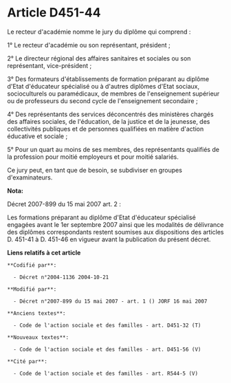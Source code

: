 # Article D451-44

Le recteur d'académie nomme le jury du diplôme qui comprend :

1° Le recteur d'académie ou son représentant, président ;

2° Le directeur régional des affaires sanitaires et sociales ou son représentant, vice-président ;

3° Des formateurs d'établissements de formation préparant au diplôme d'Etat d'éducateur spécialisé ou à d'autres diplômes
d'Etat sociaux, socioculturels ou paramédicaux, de membres de l'enseignement supérieur ou de professeurs du second cycle de
l'enseignement secondaire ;

4° Des représentants des services déconcentrés des ministères chargés des affaires sociales, de l'éducation, de la justice et
de la jeunesse, des collectivités publiques et de personnes qualifiées en matière d'action éducative et sociale ;

5° Pour un quart au moins de ses membres, des représentants qualifiés de la profession pour moitié employeurs et pour moitié
salariés.

Ce jury peut, en tant que de besoin, se subdiviser en groupes d'examinateurs.

**Nota:**

Décret 2007-899 du 15 mai 2007 art. 2 : 

Les formations préparant au diplôme d'Etat d'éducateur spécialisé engagées avant le 1er septembre 2007 ainsi que les
modalités de délivrance des diplômes correspondants restent soumises aux dispositions des articles D. 451-41 à D. 451-46 en
vigueur avant la publication du présent décret.

**Liens relatifs à cet article**

	**Codifié par**:

	  - Décret n°2004-1136 2004-10-21

	**Modifié par**:

	  - Décret n°2007-899 du 15 mai 2007 - art. 1 () JORF 16 mai 2007

	**Anciens textes**:

	  - Code de l'action sociale et des familles - art. D451-32 (T)

	**Nouveaux textes**:

	  - Code de l'action sociale et des familles - art. D451-56 (V)

	**Cité par**:

	  - Code de l'action sociale et des familles - art. R544-5 (V)
